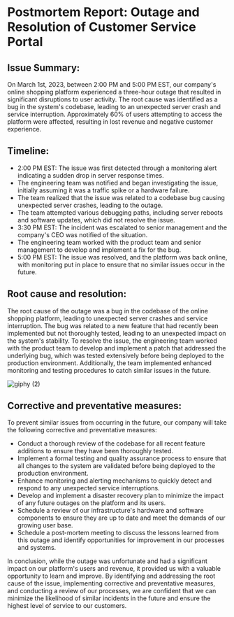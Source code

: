 # Postmortem Report: Outage and Resolution of Customer Service Portal

## Issue Summary:

On March 1st, 2023, between 2:00 PM and 5:00 PM EST, our company's online shopping platform experienced a three-hour outage that resulted in significant disruptions to user activity. The root cause was identified as a bug in the system's codebase, leading to an unexpected server crash and service interruption. Approximately 60% of users attempting to access the platform were affected, resulting in lost revenue and negative customer experience.

## Timeline:

* 2:00 PM EST: The issue was first detected through a monitoring alert indicating a sudden drop in server response times.
* The engineering team was notified and began investigating the issue, initially assuming it was a traffic spike or a hardware failure.
* The team realized that the issue was related to a codebase bug causing unexpected server crashes, leading to the outage.
* The team attempted various debugging paths, including server reboots and software updates, which did not resolve the issue.
* 3:30 PM EST: The incident was escalated to senior management and the company's CEO was notified of the situation.
* The engineering team worked with the product team and senior management to develop and implement a fix for the bug.
* 5:00 PM EST: The issue was resolved, and the platform was back online, with monitoring put in place to ensure that no similar issues occur in the future.

## Root cause and resolution:

The root cause of the outage was a bug in the codebase of the online shopping platform, leading to unexpected server crashes and service interruption. The bug was related to a new feature that had recently been implemented but not thoroughly tested, leading to an unexpected impact on the system's stability. To resolve the issue, the engineering team worked with the product team to develop and implement a patch that addressed the underlying bug, which was tested extensively before being deployed to the production environment. Additionally, the team implemented enhanced monitoring and testing procedures to catch similar issues in the future.

![giphy (2)](https://user-images.githubusercontent.com/72882307/222430806-9a17ef94-36f8-409f-a13f-9940b715c2b9.gif)


## Corrective and preventative measures:
To prevent similar issues from occurring in the future, our company will take the following corrective and preventative measures:

* Conduct a thorough review of the codebase for all recent feature additions to ensure they have been thoroughly tested.
* Implement a formal testing and quality assurance process to ensure that all changes to the system are validated before being deployed to the production environment.
* Enhance monitoring and alerting mechanisms to quickly detect and respond to any unexpected service interruptions.
* Develop and implement a disaster recovery plan to minimize the impact of any future outages on the platform and its users.
* Schedule a review of our infrastructure's hardware and software components to ensure they are up to date and meet the demands of our growing user base.
* Schedule a post-mortem meeting to discuss the lessons learned from this outage and identify opportunities for improvement in our processes and systems.

In conclusion, while the outage was unfortunate and had a significant impact on our platform's users and revenue, it provided us with a valuable opportunity to learn and improve. By identifying and addressing the root cause of the issue, implementing corrective and preventative measures, and conducting a review of our processes, we are confident that we can minimize the likelihood of similar incidents in the future and ensure the highest level of service to our customers.
